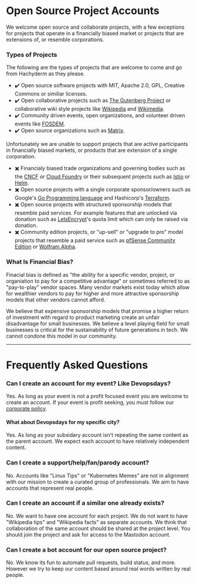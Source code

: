 # Open Source Project Accounts

We welcome open source and collaborate projects, with a few exceptions for projects that operate in a financially biased market or projects that are extensions of, or resemble corporations.

### Types of Projects

The following are the types of projects that are welcome to come and go from Hachyderm as they please.

 - :heavy_check_mark: Open source software projects with MIT, Apache 2.0, GPL, Creative Commons or similiar licenses.
 - :heavy_check_mark: Open collaborative projects such as [The Gutenberg Project](https://www.gutenberg.org/) or collaborative wiki style projects like [Wikipedia](https://wikipedia.org) and [Wikimedia](https://wikimedia.org). 
 - :heavy_check_mark: Community driven events, open organizations, and volunteer driven events like [FOSDEM](https://fosdem.org/).
 - :heavy_check_mark: Open source organizations such as [Matrix](https://matrix.org).

Unfortunately we are unable to support projects that are active participants in financially biased markets, or products that are extension of a single corporation.

 - :heavy_multiplication_x: Financialy biased trade organizations and governing bodies such as the [CNCF](https://www.cncf.io/about/join/) or [Cloud Foundry](https://www.cloudfoundry.org/membership/) or their subsequent projects such as [Istio](https://www.cncf.io/projects/istio/) or [Helm](https://www.cncf.io/projects/helm/).
 - :heavy_multiplication_x: Open source projects with a single corporate sponsor/owners such as Google's [Go Programming language](https://go.dev/) and Hashicorp's [Terraform](https://www.terraform.io/).
 - :heavy_multiplication_x: Open source projects with structured sponsorship models that resemble paid services. For example features that are unlocked via donation such as [LetsEncrypt](https://letsencrypt.org/sponsors/)'s quota limit which can only be raised via donation.
 - :heavy_multiplication_x: Community edition projects, or "up-sell" or "upgrade to pro" model projects that resemble a paid service such as [pfSense Community Edition](https://www.pfsense.org/download/) or [Wolfram Alpha](https://www.wolfram.com/open-materials/).

### What Is Financial Bias?

Finacial bias is defined as "the ability for a specific vendor, project, or organiation to pay for a competitive advantage" or sometimes referred to as "pay-to-play" vendor spaces.
Many vendor markets exist today which allow for wealthier vendors to pay for higher and more attractive sponsorship models that other vendors cannot afford. 

We believe that expensive sponsorship models that promise a higher return of investment with regard to product marketing create an unfair disadvantage for small businesses. We believe a level playing field for small businesses is critical for the sustainability of future generations in tech. We cannot condone this model in our community.

--- 

# Frequently Asked Questions

### Can I create an account for my event? Like Devopsdays?

Yes. As long as your event is not a profit focused event you are welcome to create an account. If your event is profit seeking, you must follow our [corporate policy](https://github.com/hachyderm/community/blob/main/corporate-accounts.md).

#### What about Devopsdays for my specific city? 

Yes. As long as your subsidary account isn't repeating the same content as the parent account. We expect each account to have relatively independent content.

### Can I create a support/help/fan/parody account?

No. Accounts like "Linux Tips" or "Kubernetes Memes" are not in alignment with our mission to create a curated group of professionals. We aim to have accounts that represent real people.

### Can I create an account if a similar one already exists?

No. We want to have one account for each project. We do not want to have "Wikipedia tips" and "Wikipedia facts" as separate accounts. We think that collaboration of the same account should be shared at the project level. You should join the project and ask for access to the Mastodon account.

### Can I create a bot account for our open source project? 

No. We know its fun to automate pull requests, build status, and more. However we try to keep our content based around real words written by real people.
